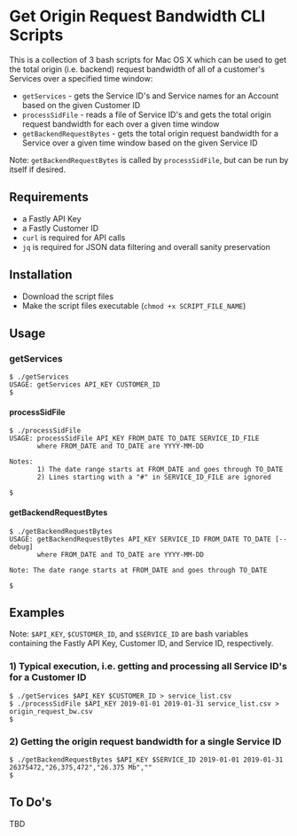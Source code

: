 # Get Origin Request Bandwidth CLI Scripts
This is a collection of 3 bash scripts for Mac OS X which can be used to get the total origin (i.e. backend) request bandwidth of all of a customer's Services over a specified time window:

- `getServices` - gets the Service ID's and Service names for an Account based on the given Customer ID
- `processSidFile` - reads a file of Service ID's and gets the total origin request bandwidth for each over a given time window
- `getBackendRequestBytes` - gets the total origin request bandwidth for a Service over a given time window based on the given Service ID

Note: `getBackendRequestBytes` is called by `processSidFile`, but can be run by itself if desired.

## Requirements
- a Fastly API Key
- a Fastly Customer ID
- `curl` is required for API calls
- `jq` is required for JSON data filtering and overall sanity preservation

## Installation
- Download the script files
- Make the script files executable (`chmod +x SCRIPT_FILE_NAME`)

## Usage
### getServices
```
$ ./getServices
USAGE: getServices API_KEY CUSTOMER_ID
$
```
#### processSidFile
```
$ ./processSidFile
USAGE: processSidFile API_KEY FROM_DATE TO_DATE SERVICE_ID_FILE
       where FROM_DATE and TO_DATE are YYYY-MM-DD

Notes:
       1) The date range starts at FROM_DATE and goes through TO_DATE
       2) Lines starting with a "#" in SERVICE_ID_FILE are ignored

$
```
#### getBackendRequestBytes
```
$ ./getBackendRequestBytes
USAGE: getBackendRequestBytes API_KEY SERVICE_ID FROM_DATE TO_DATE [--debug]
       where FROM_DATE and TO_DATE are YYYY-MM-DD

Note: The date range starts at FROM_DATE and goes through TO_DATE

$
```

## Examples
Note:  `$API_KEY`, `$CUSTOMER_ID`, and `$SERVICE_ID` are bash variables containing
the Fastly API Key, Customer ID, and Service ID, respectively.
### 1) Typical execution, i.e. getting and processing all Service ID's for a Customer ID
```
$ ./getServices $API_KEY $CUSTOMER_ID > service_list.csv
$ ./processSidFile $API_KEY 2019-01-01 2019-01-31 service_list.csv > origin_request_bw.csv
$
```
### 2) Getting the origin request bandwidth for a single Service ID
```
$ ./getBackendRequestBytes $API_KEY $SERVICE_ID 2019-01-01 2019-01-31
26375472,"26,375,472","26.375 Mb",""
$
```

## To Do's
TBD
